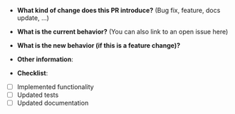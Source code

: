 - **What kind of change does this PR introduce?** (Bug fix, feature, docs update, ...)

- **What is the current behavior?** (You can also link to an open issue here)

- **What is the new behavior (if this is a feature change)?**

- **Other information**:

- **Checklist**:
- [ ] Implemented functionality
- [ ] Updated tests
- [ ] Updated documentation

